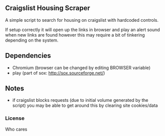 ## Craigslist Housing Scraper
A simple script to search for housing on craigslist with hardcoded controls.

If setup correctly it will open up the links in browser and play an alert sound
when new links are found however this may require a bit of tinkering depending
on the system.

## Dependencies
- Chromium (browser can be changed by editing BROWSER variable)
- play (part of sox: http://sox.sourceforge.net/)

## Notes
- if craigslist blocks requests (due to initial volume generated by the script)
  you may be able to get around this by clearing site cookies/data

### License
Who cares
